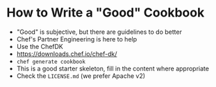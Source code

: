 # How to Write a "Good" Cookbook #
* "Good" is subjective, but there are guidelines to do better
* Chef's Partner Engineering is here to help
* Use the ChefDK
 * <https://downloads.chef.io/chef-dk/>
 * `chef generate cookbook`
 * This is a good starter skeleton, fill in the content where appropriate
 * Check the `LICENSE.md` (we prefer Apache v2)
